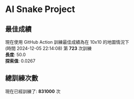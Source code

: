 
# AI Snake Project

## **最佳成績**






















































































































































現在使用 GitHub Action 訓練最佳成績為在 10x10 的地圖情況下  
(時間 2024-12-05 22:14:08) 第 **723** 次訓練  
**長度**: 50.0  
**探索值**: 0.0267













































































































































































































































































































## 總訓練次數
現在已經訓練了: **831000** 次
